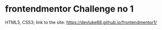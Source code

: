 # frontendmentor Challenge no 1
HTML5, CSS3;
link to the site: https://devluke88.github.io/frontendmentor1/
